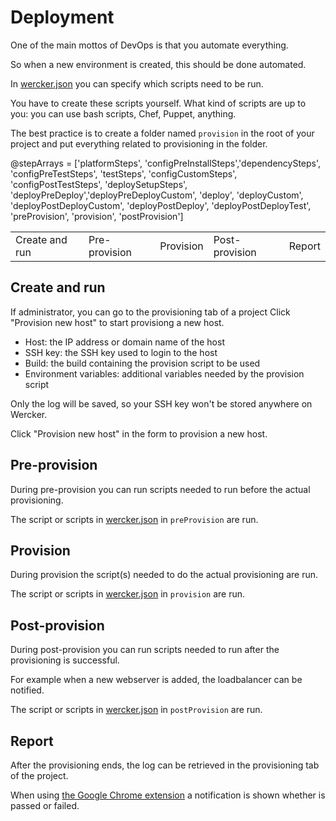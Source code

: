 # Deployment

One of the main mottos of DevOps is that you automate everything.

So when a new environment is created, this should be done automated.

In [wercker.json](werckerjson) you can specify which scripts need to be run.

You have to create these scripts yourself. What kind of scripts are up to you: you can use bash scripts, Chef, Puppet, anything.

The best practice is to create a folder named <code>provision</code> in the root of your project and put everything related to provisioning in the folder.



@stepArrays = ['platformSteps', 'configPreInstallSteps','dependencySteps', 'configPreTestSteps', 'testSteps',
    'configCustomSteps', 'configPostTestSteps', 'deploySetupSteps', 'deployPreDeploy','deployPreDeployCustom',
    'deploy', 'deployCustom', 'deployPostDeployCustom', 'deployPostDeploy', 'deployPostDeployTest', 'preProvision',
    'provision', 'postProvision']


<table class="diagram">
  <tr>
    <td>Create and run</td>
    <td>Pre-provision</td>
    <td>Provision</td>
    <td>Post-provision</td>
    <td>Report</td>
  </tr>
</table>

## Create and run

If administrator, you can go to the provisioning tab of a project
Click "Provision new host" to start provisiong a new host.

* Host: the IP address or domain name of the host
* SSH key: the SSH key used to login to the host
* Build: the build containing the provision script to be used
* Environment variables: additional variables needed by the provision script

Only the log will be saved, so your SSH key won't be stored anywhere on Wercker.

Click "Provision new host" in the form to provision a new host.

## Pre-provision

During pre-provision you can run scripts needed to run before the actual provisioning.

The script or scripts in [wercker.json](werckerjson) in <code>preProvision</code> are run.

## Provision

During provision the script(s) needed to do the actual provisioning are run.

The script or scripts in [wercker.json](werckerjson) in <code>provision</code> are run.


## Post-provision

During post-provision you can run scripts needed to run after the provisioning is successful.

For example when a new webserver is added, the loadbalancer can be notified.

The script or scripts in [wercker.json](werckerjson) in <code>postProvision</code> are run.

## Report

After the provisioning ends, the log can be retrieved in the provisioning tab of the project.

When using [the Google Chrome extension](concepts#google-chrome-extension) a notification is shown whether is passed or failed.